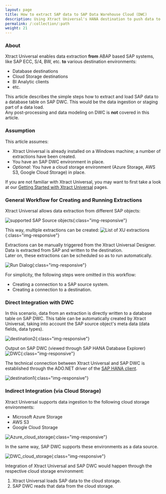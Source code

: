 ```yaml
---
layout: page
title: How to extract SAP data to SAP Data Warehouse Cloud (DWC)
description: Using Xtract Universal's HANA destination to push data to SAP DWC
permalink: /:collection/:path
weight: 21
---
```



### About

Xtract Universal enables data extraction **from** ABAP based SAP systems, like SAP ECC, S/4, BW, etc. **to** various destination environments:
- Database destinations
- Cloud Storage destinations
- BI Analytic clients
- etc.

This article describes the simple steps how to extract and load SAP data to a database table on SAP DWC. This would be the data ingestion or staging part of a data load. <br>
Any post-processing and data modeling on DWC is **not** covered in this article.


### Assumption
This article assumes:
- Xtract Universal is already installed on a Windows machine; a number of extractions have been created.
- You have an SAP DWC environment in place.
- *Optional*: You have a cloud storage environment (Azure Storage, AWS S3, Google Cloud Storage) in place.

If you are not familiar with Xtract Universal, you may want to first take a look at our [Getting Started with Xtract Universal](https://help.theobald-software.com/en/xtract-universal/getting-started) pages.

### General Workflow for Creating and Running Extractions

Xtract Universal allows data extraction from different SAP objects:

![supported SAP Source objects](/img/contents/XU_DWC_1.png){:class="img-responsive"}

This way, multiple extractions can be created:
![List of XU extractions](/img/contents/XU_DWC_2.png){:class="img-responsive"}

Extractions can be manually triggered from the Xtract Universal Designer. Data is extracted from SAP and written to the destination. <br>
Later on, these extractions can be scheduled so as to run automatically.

![Run Dialog](/img/contents/XU_DWC_4.png){:class="img-responsive"}


For simplicity, the following steps were omitted in this workflow:
- Creating a connection to a SAP source system.
- Creating a connection to a destination.

### Direct Integration with DWC

In this scenario, data from an extraction is directly written to a database table on SAP DWC. This table can be automatically created by Xtract Universal, taking into account the SAP source object's meta data (data fields, data types). 

![destination2](/img/contents/XU_DWC_6.png){:class="img-responsive"}

Output on SAP DWC (viewed through SAP HANA Database Explorer)
![DWC](/img/contents/XU_DWC_7.png){:class="img-responsive"}


The technical connection between Xtract Universal and SAP DWC is established through the ADO.NET driver of the [SAP HANA client](https://developers.sap.com/tutorials/hana-clients-install.html).

![destination1](/img/contents/XU_DWC_3.png){:class="img-responsive"}

### Indirect Integration (via Cloud Storage)

Xtract Universal supports data ingestion to the following cloud storage environments:
- Microsoft Azure Storage
- AWS S3
- Google Cloud Storage

![Azure_cloud_storage](/img/contents/XU_DWC_9.png){:class="img-responsive"}

In the same way, SAP DWC supports these environments as a data source. 

![DWC_cloud_storage](/img/contents/XU_DWC_8.png){:class="img-responsive"}


Integration of Xtract Universal and SAP DWC would happen through the respective cloud storage environment:
1. Xtract Universal loads SAP data to the cloud storage.
2. SAP DWC reads that data from the cloud storage.

